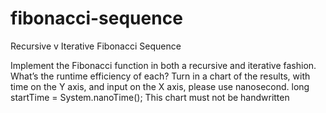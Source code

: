 # fibonacci-sequence
Recursive v Iterative Fibonacci Sequence 

Implement the Fibonacci function in both a recursive and iterative fashion. What’s the runtime efficiency of each? 
Turn in a chart of the results, with time on the Y axis, and input on the X axis, please use nanosecond.  long startTime = System.nanoTime(); This chart must not be handwritten

